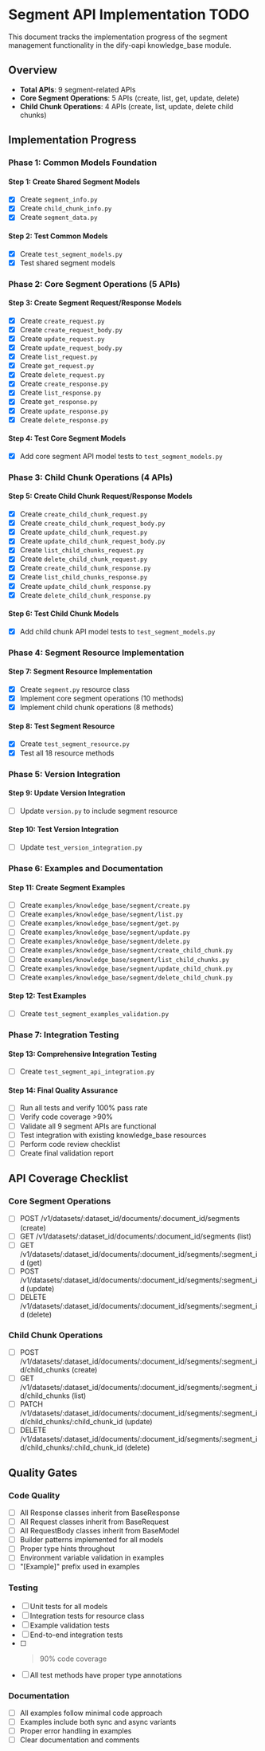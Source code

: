 # Segment API Implementation TODO

This document tracks the implementation progress of the segment management functionality in the dify-oapi knowledge_base module.

## Overview
- **Total APIs**: 9 segment-related APIs
- **Core Segment Operations**: 5 APIs (create, list, get, update, delete)
- **Child Chunk Operations**: 4 APIs (create, list, update, delete child chunks)

## Implementation Progress

### Phase 1: Common Models Foundation

#### Step 1: Create Shared Segment Models
- [x] Create `segment_info.py`
- [x] Create `child_chunk_info.py`
- [x] Create `segment_data.py`

#### Step 2: Test Common Models
- [x] Create `test_segment_models.py`
- [x] Test shared segment models

### Phase 2: Core Segment Operations (5 APIs)

#### Step 3: Create Segment Request/Response Models
- [x] Create `create_request.py`
- [x] Create `create_request_body.py`
- [x] Create `update_request.py`
- [x] Create `update_request_body.py`
- [x] Create `list_request.py`
- [x] Create `get_request.py`
- [x] Create `delete_request.py`
- [x] Create `create_response.py`
- [x] Create `list_response.py`
- [x] Create `get_response.py`
- [x] Create `update_response.py`
- [x] Create `delete_response.py`

#### Step 4: Test Core Segment Models
- [x] Add core segment API model tests to `test_segment_models.py`

### Phase 3: Child Chunk Operations (4 APIs)

#### Step 5: Create Child Chunk Request/Response Models
- [x] Create `create_child_chunk_request.py`
- [x] Create `create_child_chunk_request_body.py`
- [x] Create `update_child_chunk_request.py`
- [x] Create `update_child_chunk_request_body.py`
- [x] Create `list_child_chunks_request.py`
- [x] Create `delete_child_chunk_request.py`
- [x] Create `create_child_chunk_response.py`
- [x] Create `list_child_chunks_response.py`
- [x] Create `update_child_chunk_response.py`
- [x] Create `delete_child_chunk_response.py`

#### Step 6: Test Child Chunk Models
- [x] Add child chunk API model tests to `test_segment_models.py`

### Phase 4: Segment Resource Implementation

#### Step 7: Segment Resource Implementation
- [x] Create `segment.py` resource class
- [x] Implement core segment operations (10 methods)
- [x] Implement child chunk operations (8 methods)

#### Step 8: Test Segment Resource
- [x] Create `test_segment_resource.py`
- [x] Test all 18 resource methods

### Phase 5: Version Integration

#### Step 9: Update Version Integration
- [ ] Update `version.py` to include segment resource

#### Step 10: Test Version Integration
- [ ] Update `test_version_integration.py`

### Phase 6: Examples and Documentation

#### Step 11: Create Segment Examples
- [ ] Create `examples/knowledge_base/segment/create.py`
- [ ] Create `examples/knowledge_base/segment/list.py`
- [ ] Create `examples/knowledge_base/segment/get.py`
- [ ] Create `examples/knowledge_base/segment/update.py`
- [ ] Create `examples/knowledge_base/segment/delete.py`
- [ ] Create `examples/knowledge_base/segment/create_child_chunk.py`
- [ ] Create `examples/knowledge_base/segment/list_child_chunks.py`
- [ ] Create `examples/knowledge_base/segment/update_child_chunk.py`
- [ ] Create `examples/knowledge_base/segment/delete_child_chunk.py`

#### Step 12: Test Examples
- [ ] Create `test_segment_examples_validation.py`

### Phase 7: Integration Testing

#### Step 13: Comprehensive Integration Testing
- [ ] Create `test_segment_api_integration.py`

#### Step 14: Final Quality Assurance
- [ ] Run all tests and verify 100% pass rate
- [ ] Verify code coverage >90%
- [ ] Validate all 9 segment APIs are functional
- [ ] Test integration with existing knowledge_base resources
- [ ] Perform code review checklist
- [ ] Create final validation report

## API Coverage Checklist

### Core Segment Operations
- [ ] POST /v1/datasets/:dataset_id/documents/:document_id/segments (create)
- [ ] GET /v1/datasets/:dataset_id/documents/:document_id/segments (list)
- [ ] GET /v1/datasets/:dataset_id/documents/:document_id/segments/:segment_id (get)
- [ ] POST /v1/datasets/:dataset_id/documents/:document_id/segments/:segment_id (update)
- [ ] DELETE /v1/datasets/:dataset_id/documents/:document_id/segments/:segment_id (delete)

### Child Chunk Operations
- [ ] POST /v1/datasets/:dataset_id/documents/:document_id/segments/:segment_id/child_chunks (create)
- [ ] GET /v1/datasets/:dataset_id/documents/:document_id/segments/:segment_id/child_chunks (list)
- [ ] PATCH /v1/datasets/:dataset_id/documents/:document_id/segments/:segment_id/child_chunks/:child_chunk_id (update)
- [ ] DELETE /v1/datasets/:dataset_id/documents/:document_id/segments/:segment_id/child_chunks/:child_chunk_id (delete)

## Quality Gates

### Code Quality
- [ ] All Response classes inherit from BaseResponse
- [ ] All Request classes inherit from BaseRequest
- [ ] All RequestBody classes inherit from BaseModel
- [ ] Builder patterns implemented for all models
- [ ] Proper type hints throughout
- [ ] Environment variable validation in examples
- [ ] "[Example]" prefix used in examples

### Testing
- [ ] Unit tests for all models
- [ ] Integration tests for resource class
- [ ] Example validation tests
- [ ] End-to-end integration tests
- [ ] >90% code coverage
- [ ] All test methods have proper type annotations

### Documentation
- [ ] All examples follow minimal code approach
- [ ] Examples include both sync and async variants
- [ ] Proper error handling in examples
- [ ] Clear documentation and comments
